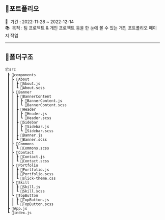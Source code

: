 ## 📌포트폴리오
📅 &nbsp;기간 : 2022-11-28 ~ 2022-12-14 \
📚 &nbsp;목적 : 팀 프로젝트 & 개인 프로젝트 등을 한 눈에 볼 수 있는 개인 포트폴리오 페이지 작업  
<!-- 💻 &nbsp;주소 : http://taecongs.xyz:9000/ -->
<hr/>

## 📌폴더구조

```
📦src
 ┣ 📂components
 ┃ ┣ 📂About
 ┃ ┃ ┣ 📜About.js
 ┃ ┃ ┗ 📜About.scss
 ┃ ┣ 📂Banner
 ┃ ┃ ┣ 📂BannerContent
 ┃ ┃ ┃ ┣ 📜BannerContent.js
 ┃ ┃ ┃ ┗ 📜BannerContent.scss
 ┃ ┃ ┣ 📂Header
 ┃ ┃ ┃ ┣ 📜Header.js
 ┃ ┃ ┃ ┗ 📜Header.scss
 ┃ ┃ ┣ 📂Sidebar
 ┃ ┃ ┃ ┣ 📜Sidebar.js
 ┃ ┃ ┃ ┗ 📜Sidebar.scss
 ┃ ┃ ┣ 📜Banner.js
 ┃ ┃ ┗ 📜Banner.scss
 ┃ ┣ 📂Commons
 ┃ ┃ ┗ 📜Commons.scss
 ┃ ┣ 📂Contact
 ┃ ┃ ┣ 📜Contact.js
 ┃ ┃ ┗ 📜Contact.scss
 ┃ ┣ 📂Portfolio
 ┃ ┃ ┣ 📜Portfolio.js
 ┃ ┃ ┣ 📜Portfolio.scss
 ┃ ┃ ┗ 📜slick-theme.css
 ┃ ┣ 📂Skill
 ┃ ┃ ┣ 📜Skill.js
 ┃ ┃ ┗ 📜Skill.scss
 ┃ ┗ 📂TopButton
 ┃ ┃ ┣ 📜TopButton.js
 ┃ ┃ ┗ 📜TopButton.scss
 ┣ 📜App.js
 ┗ 📜index.js
```

<!--  
### 👋 해상도는 PC버전(1920 X 1080)을 기준으로 최적화되어 있습니다.

### 2022-11-28 작업
✅ 기본적인 컴포넌트 구조 생성 \
✅ 원페이지 형식 (react-fullpage 라이브러리 설치)

### 2022-11-28 ~ 2022-11-30 작업
✅ 헤더 및 사이드바 레이아웃 구성 및 코딩 작업

### 2022-12-01 ~ 2022-12-02 작업
✅ 배너 레이아웃 구성 및 코딩 작업

### 2022-12-05 작업
✅ 스킬(SKill) 페이지 레이아웃 작업 및 코딩 작업

### 2022-12-06 ~ 2022-12-08 작업
✅ 포트폴리오 페이지 레이아웃 작업 및 코딩 작업

### 2022-12-08 ~ 2022-12-09 작업
✅ 컨텍트 페이지 레이아웃 작업 및 코딩 작업

### 2022-12-11 ~ 2022-12-13 작업
✅ 기본적인 반응형 작업 (간단하게 큰 부분들만 작업)

### 2022-12-14 작업
✅ 도메인 구입 및 도메인 연결

### 2023-12-14 
✅ 도메인 만료
-->